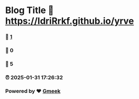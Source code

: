 # Blog Title :link: https://IdriRrkf.github.io/yrve 
### :page_facing_up: [1](https://IdriRrkf.github.io/yrve/tag.html) 
### :speech_balloon: 0 
### :hibiscus: 5 
### :alarm_clock: 2025-01-31 17:26:32 
### Powered by :heart: [Gmeek](https://github.com/Meekdai/Gmeek)
